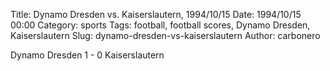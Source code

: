 Title: Dynamo Dresden vs. Kaiserslautern, 1994/10/15
Date: 1994/10/15 00:00
Category: sports
Tags: football, football scores, Dynamo Dresden, Kaiserslautern
Slug: dynamo-dresden-vs-kaiserslautern
Author: carbonero


Dynamo Dresden 1 - 0 Kaiserslautern
